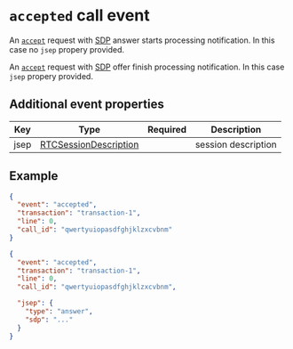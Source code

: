 # `accepted` call event

An [`accept`](../../requests/call/accept.md) request with [SDP](https://developer.mozilla.org/en-US/docs/Glossary/SDP) answer starts processing notification. In this case no `jsep` propery provided.

An [`accept`](../../requests/call/accept.md) request with [SDP](https://developer.mozilla.org/en-US/docs/Glossary/SDP) offer finish processing notification. In this case `jsep` propery provided.

## Additional event properties

| Key | Type | Required | Description |
| --- | --- | :---: | --- |
| jsep | [RTCSessionDescription](https://developer.mozilla.org/en-US/docs/Web/API/RTCSessionDescription) | | session description |

## Example

```json
{
  "event": "accepted",
  "transaction": "transaction-1",
  "line": 0,
  "call_id": "qwertyuiopasdfghjklzxcvbnm"
}
```

```json
{
  "event": "accepted",
  "transaction": "transaction-1",
  "line": 0,
  "call_id": "qwertyuiopasdfghjklzxcvbnm",

  "jsep": {
    "type": "answer",
    "sdp": "..."
  }
}
```
